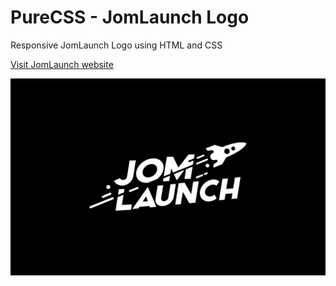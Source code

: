# PureCSS - JomLaunch Logo

Responsive JomLaunch Logo using HTML and CSS

[Visit JomLaunch website](https://jomlaunch.my/)

<div align="center">
   <img src="screenshot.png" width="800" />
</div

   
